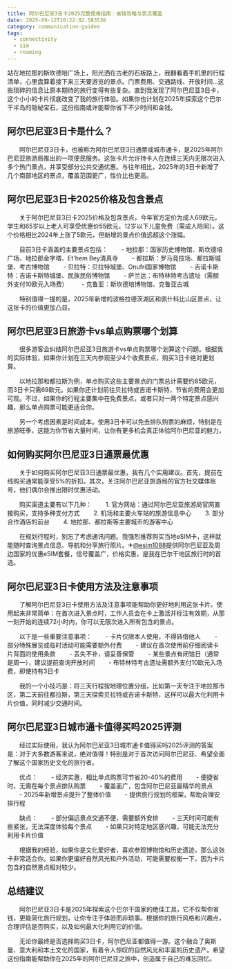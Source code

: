 ```yaml
---
title: 阿尔巴尼亚3日卡2025完整使用指南：省钱攻略与景点覆盖
date: 2025-09-12T10:22:02.583536
category: communication-guides
tags:
  - connectivity
  - sim
  - roaming
---
```


站在地拉那的斯坎德培广场上，阳光洒在古老的石板路上，我翻看着手机里的行程清单，心里盘算着接下来三天要游览的景点。门票费用、交通路线、开放时间...这些琐碎的信息让原本期待的旅行变得有些复杂。直到我发现了阿尔巴尼亚3日卡，这个小小的卡片彻底改变了我的旅行体验。如果你也计划在2025年探索这个巴尔干半岛的隐秘宝石，这份指南或许能帮你省下不少时间和金钱。

## 阿尔巴尼亚3日卡是什么？

　　阿尔巴尼亚3日卡，也被称为阿尔巴尼亚3日通票或城市通卡，是2025年阿尔巴尼亚旅游局推出的一项便民服务。这张卡片允许持卡人在连续三天内无限次进入多个热门景点，并享受部分公共交通优惠。与往年相比，2025年的3日卡新增了几个南部地区的景点，覆盖范围更广，性价比也更高。

## 阿尔巴尼亚3日卡2025价格及包含景点

　　关于阿尔巴尼亚3日卡2025价格及包含景点，今年官方定价为成人69欧元，学生和65岁以上老人可享受优惠价55欧元，12岁以下儿童免费（需成人陪同）。这个价格相比2024年上涨了5欧元，但新增的景点价值远超这个涨幅。

　　目前3日卡涵盖的主要景点包括：
　　- 地拉那：国家历史博物馆、斯坎德培广场、地拉那金字塔、Et'hem Bey清真寺
　　- 都拉斯：罗马竞技场、都拉斯城堡、考古博物馆
　　- 贝拉特：贝拉特城堡、Onufri国家博物馆
　　- 吉诺卡斯特：吉诺卡斯特城堡、民族民俗博物馆
　　- 萨兰达：布特林特考古遗址（需额外支付10欧元入场费）
　　- 克鲁亚：斯坎德培博物馆、克鲁亚古城

　　特别值得一提的是，2025年新增的波格拉德茨湖区和佩什科比山区景点，让这张卡的价值更加凸显。

## 阿尔巴尼亚3日旅游卡vs单点购票哪个划算

　　很多游客会纠结阿尔巴尼亚3日旅游卡vs单点购票哪个划算这个问题。根据我的实际体验，如果你计划在三天内参观至少4个收费景点，购买3日卡绝对更划算。

　　以地拉那和都拉斯为例，单点购买这些主要景点的门票总计需要约85欧元，而3日卡只需69欧元。如果你还计划前往贝拉特或吉诺卡斯特，节省的费用会更加可观。不过，如果你的行程主要集中在免费景点，或者只对一两个特定景点感兴趣，那么单点购票可能更适合你。

　　另一个考虑因素是时间成本。使用3日卡可以免去排队购票的麻烦，特别是在旅游旺季，这能为你节省大量时间，让你有更多机会真正体验阿尔巴尼亚的魅力。

## 如何购买阿尔巴尼亚3日通票最优惠

　　关于如何购买阿尔巴尼亚3日通票最优惠，我有几个实用建议。首先，提前在线购买通常能享受5%的折扣。其次，关注阿尔巴尼亚旅游局的官方社交媒体账号，他们偶尔会推出限时优惠活动。

　　购买渠道主要有以下几种：
　　1. 官方网站：通过阿尔巴尼亚旅游局官网直接购买，支持多种支付方式
　　2. 机场和主要火车站的旅游信息中心
　　3. 部分合作酒店的前台
　　4. 地拉那、都拉斯等主要城市的游客中心

　　在规划行程时，别忘了考虑通讯问题。我强烈推荐购买当地eSIM卡，这样就能随时查询景点信息、导航和分享旅行照片。✈[@esim1088](https://t.me/s/esim1088)提供阿尔巴尼亚及周边国家的优惠eSIM套餐，信号覆盖广，价格实惠，是我在巴尔干地区旅行时的首选。

## 阿尔巴尼亚3日卡使用方法及注意事项

　　了解阿尔巴尼亚3日卡使用方法及注意事项能帮助你更好地利用这张卡片。使用起来非常简单：在首次进入景点时，工作人员会在卡上激活并标注有效期，从那一刻开始的连续72小时内，你可以无限次进入所有包含的景点。

　　以下是一些重要注意事项：
　　- 卡片仅限本人使用，不得转借他人
　　- 部分特殊展览或临时活动可能需要额外付费
　　- 建议在首次使用前仔细阅读卡片背面的使用条款
　　- 丢失不补，请妥善保管
　　- 某些景点有闭馆日（通常是周一），建议提前查询开放时间
　　- 布特林特考古遗址需额外支付10欧元入场费，即使持有3日卡

　　我的一个小技巧是：将三天行程按地理位置分组，比如第一天专注于地拉那市区，第二天前往都拉斯，第三天探索贝拉特或吉诺卡斯特，这样可以最大化利用卡片价值，同时减少交通时间。

## 阿尔巴尼亚3日城市通卡值得买吗2025评测

　　经过实际使用，我认为阿尔巴尼亚3日城市通卡值得买吗2025评测的答案是：对于大多数游客来说，绝对值得！特别是对于首次访问阿尔巴尼亚、希望全面了解这个国家历史文化的旅行者。

　　优点：
　　- 经济实惠，相比单点购票可节省20-40%的费用
　　- 便捷省时，无需在每个景点排队购票
　　- 覆盖面广，包含阿尔巴尼亚最精华的景点
　　- 2025年新增景点提升了整体价值
　　- 提供旅行规划的框架，帮助合理安排行程

　　缺点：
　　- 部分偏远景点交通不便，需要额外安排
　　- 三天时间可能有些紧张，无法深度体验每个景点
　　- 如果只对特定地区感兴趣，可能无法充分利用卡片价值

　　根据我的经验，如果你是文化爱好者，喜欢参观博物馆和历史遗迹，那么这张卡非常适合你。如果你更偏好自然风光和户外活动，可能需要权衡一下，因为卡片包含的自然景点相对较少。

## 总结建议

　　阿尔巴尼亚3日卡是2025年探索这个巴尔干国家的绝佳工具，它不仅帮你省钱，更能简化旅行规划，让你专注于体验而非琐事。根据你的旅行风格和兴趣点，合理评估是否购买，以及如何最大化利用它的价值。

　　无论你最终是否选择购买3日卡，阿尔巴尼亚都值得一游。这个融合了奥斯曼、意大利和本土文化的国家，有着令人惊叹的自然风光和丰富的历史遗产。希望这份指南能帮助你在2025年的阿尔巴尼亚之旅中，创造属于自己的难忘回忆。